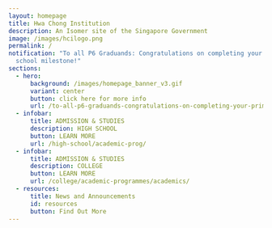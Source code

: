 ```yaml
---
layout: homepage
title: Hwa Chong Institution
description: An Isomer site of the Singapore Government
image: /images/hcilogo.png
permalink: /
notification: "To all P6 Graduands: Congratulations on completing your primary
  school milestone!"
sections:
  - hero:
      background: /images/homepage_banner_v3.gif
      variant: center
      button: click here for more info
      url: /to-all-p6-graduands-congratulations-on-completing-your-primary-school-milestone/
  - infobar:
      title: ADMISSION & STUDIES
      description: HIGH SCHOOL
      button: LEARN MORE
      url: /high-school/academic-prog/
  - infobar:
      title: ADMISSION & STUDIES
      description: COLLEGE
      button: LEARN MORE
      url: /college/academic-programmes/academics/
  - resources:
      title: News and Announcements
      id: resources
      button: Find Out More
---
```

